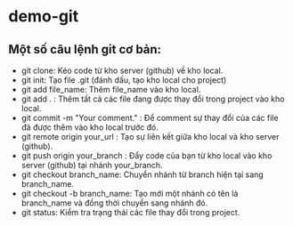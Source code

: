 # demo-git

## Một số câu lệnh git cơ bản:
- git clone: Kéo code từ kho server (github) về kho local.
- git init: Tạo file .git (đánh dấu, tạo kho local cho project)
- git add file_name: Thêm file_name vào kho local.
- git add . : Thêm tất cả các file đang được thay đổi trong project vào kho local.
- git commit -m "Your comment." : Để comment sự thay đổi của các file đã được thêm vào kho local trước đó.
- git remote origin  your_url : Tạo sự liên kết giữa kho local và kho server (github).
- git push origin your_branch : Đẩy code của bạn từ kho local vào kho server (github) tại nhánh your_branch.
- git checkout branch_name: Chuyển nhánh từ branch hiện tại sang branch_name.
- git checkout -b branch_name: Tạo mới một nhánh có tên là branch_name và đồng thời chuyển sang nhánh đó.
- git status: Kiểm tra trạng thái các file thay đổi trong project.
